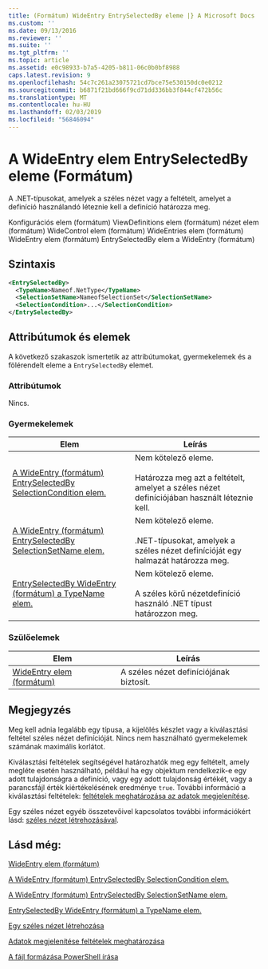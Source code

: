 ```yaml
---
title: (Formátum) WideEntry EntrySelectedBy eleme |} A Microsoft Docs
ms.custom: ''
ms.date: 09/13/2016
ms.reviewer: ''
ms.suite: ''
ms.tgt_pltfrm: ''
ms.topic: article
ms.assetid: e0c98933-b7a5-4205-b811-06c0b0bf8988
caps.latest.revision: 9
ms.openlocfilehash: 54c7c261a23075721cd7bce75e530150dc0e0212
ms.sourcegitcommit: b6871f21bd666f9cd71dd336bb3f844cf472b56c
ms.translationtype: MT
ms.contentlocale: hu-HU
ms.lasthandoff: 02/03/2019
ms.locfileid: "56846094"
---
```

# <a name="entryselectedby-element-for-wideentry-format"></a>A WideEntry elem EntrySelectedBy eleme (Formátum)

A .NET-típusokat, amelyek a széles nézet vagy a feltételt, amelyet a definíció használandó léteznie kell a definíció határozza meg.

Konfigurációs elem (formátum) ViewDefinitions elem (formátum) nézet elem (formátum) WideControl elem (formátum) WideEntries elem (formátum) WideEntry elem (formátum) EntrySelectedBy elem a WideEntry (formátum)

## <a name="syntax"></a>Szintaxis

```xml
<EntrySelectedBy>
  <TypeName>Nameof.NetType</TypeName>
  <SelectionSetName>NameofSelectionSet</SelectionSetName>
  <SelectionCondition>...</SelectionCondition>
</EntrySelectedBy>
```

## <a name="attributes-and-elements"></a>Attribútumok és elemek

A következő szakaszok ismertetik az attribútumokat, gyermekelemek és a fölérendelt eleme a `EntrySelectedBy` elemet.

### <a name="attributes"></a>Attribútumok

Nincs.

### <a name="child-elements"></a>Gyermekelemek

|Elem|Leírás|
|-------------|-----------------|
|[A WideEntry (formátum) EntrySelectedBy SelectionCondition elem.](./selectioncondition-element-for-entryselectedby-for-widecontrol-format.md)|Nem kötelező eleme.<br /><br /> Határozza meg azt a feltételt, amelyet a széles nézet definíciójában használt léteznie kell.|
|[A WideEntry (formátum) EntrySelectedBy SelectionSetName elem.](./selectionsetname-element-for-entryselectedby-for-widecontrol-format.md)|Nem kötelező eleme.<br /><br /> .NET-típusokat, amelyek a széles nézet definícióját egy halmazát határozza meg.|
|[EntrySelectedBy WideEntry (formátum) a TypeName elem.](./typename-element-for-entryselectedby-for-wideentry-format.md)|Nem kötelező eleme.<br /><br /> A széles körű nézetdefiníció használó .NET típust határozzon meg.|

### <a name="parent-elements"></a>Szülőelemek

|Elem|Leírás|
|-------------|-----------------|
|[WideEntry elem (formátum)](./wideentry-element-for-widecontrol-format.md)|A széles nézet definíciójának biztosít.|

## <a name="remarks"></a>Megjegyzés

Meg kell adnia legalább egy típusa, a kijelölés készlet vagy a kiválasztási feltétel széles nézet definícióját. Nincs nem használható gyermekelemek számának maximális korlátot.

Kiválasztási feltételek segítségével határozhatók meg egy feltételt, amely megléte esetén használható, például ha egy objektum rendelkezik-e egy adott tulajdonságra a definíció, vagy egy adott tulajdonság értékét, vagy a parancsfájl érték kiértékelésének eredménye `true`. További információ a kiválasztási feltételek: [feltételek meghatározása az adatok megjelenítése](./defining-conditions-for-displaying-data.md).

Egy széles nézet egyéb összetevőivel kapcsolatos további információkért lásd: [széles nézet létrehozásával](./creating-a-wide-view.md).

## <a name="see-also"></a>Lásd még:

[WideEntry elem (formátum)](./wideentry-element-for-widecontrol-format.md)

[A WideEntry (formátum) EntrySelectedBy SelectionCondition elem.](./selectioncondition-element-for-entryselectedby-for-widecontrol-format.md)

[A WideEntry (formátum) EntrySelectedBy SelectionSetName elem.](./selectionsetname-element-for-entryselectedby-for-widecontrol-format.md)

[EntrySelectedBy WideEntry (formátum) a TypeName elem.](./typename-element-for-entryselectedby-for-wideentry-format.md)

[Egy széles nézet létrehozása](./creating-a-wide-view.md)

[Adatok megjelenítése feltételek meghatározása](./defining-conditions-for-displaying-data.md)

[A fájl formázása PowerShell írása](./writing-a-powershell-formatting-file.md)
